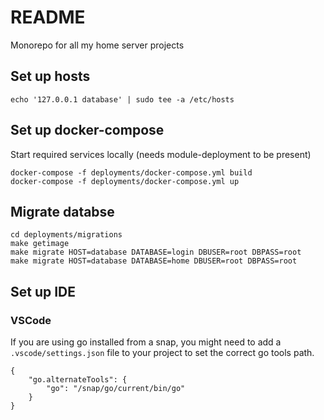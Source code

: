 # README #

Monorepo for all my home server projects


## Set up hosts
```
echo '127.0.0.1 database' | sudo tee -a /etc/hosts
```

## Set up docker-compose

Start required services locally (needs module-deployment to be present)
```
docker-compose -f deployments/docker-compose.yml build
docker-compose -f deployments/docker-compose.yml up
```

## Migrate databse

```
cd deployments/migrations
make getimage
make migrate HOST=database DATABASE=login DBUSER=root DBPASS=root
make migrate HOST=database DATABASE=home DBUSER=root DBPASS=root
```

## Set up IDE

### VSCode

If you are using go installed from a snap, you might need to add a `.vscode/settings.json` file to your project to set the correct go tools path.
```
{
    "go.alternateTools": {
        "go": "/snap/go/current/bin/go"
    }
}
```